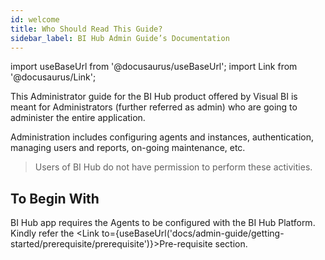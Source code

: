 ```yaml
---
id: welcome
title: Who Should Read This Guide?
sidebar_label: BI Hub Admin Guide’s Documentation
---
```


import useBaseUrl from '@docusaurus/useBaseUrl';
import Link from '@docusaurus/Link';

This Administrator guide for the BI Hub product offered by Visual BI is meant for Administrators (further referred as admin) who are going to administer the entire application.

Administration includes configuring agents and instances, authentication, managing users and reports, on-going maintenance, etc.
> Users of BI Hub do not have permission to perform these activities.

## To Begin With

BI Hub app requires the Agents to be configured with the BI Hub Platform.
Kindly refer the <Link to={useBaseUrl('docs/admin-guide/getting-started/prerequisite/prerequisite')}>Pre-requisite</Link> section.
